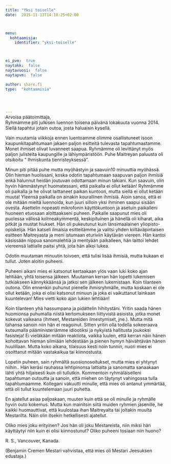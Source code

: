 ```yaml
---
title: "Yksi toiselle"
date:  2015-11-13T14:18:25+02:00



menu:
  kohtaamisia:
    identifier: "yksi-toiselle"



ei_pvm:  true
naytakk:  false
naytavuosi:  false
naytapvm:  false

author: share.fi
type:  "kohtaamisia"



 
---
```

<p style="margin-top:-15px;">Arvoisa päätoimittaja,<br>
Ryhmämme piti julkisen luennon toisena päivänä lokakuuta vuonna 2014. Siellä tapahtui jotain outoa, josta haluaisin kysellä.</p>
<p>Vain muutamia viikkoja ennen luentoamme olimme osallistuneet isoon kaupunkitapahtumaan jakaen paljon esitteitä tulevasta tapahtumastamme. Monet ihmiset olivat luvanneet saapua. Ryhmämme oli levittänyt myös paljon julisteita kaupungille ja lähiympäristöön. Puhe Maitreyan paluusta oli otsikoitu ” Ihmiskunta tienristeyksessä”.</p>
<p>Minun piti pitää puhe mutta myöhästyin ja saavuin10 minuuttia myöhässä. Olin hieman huolissani, koska odotin tapahtumaan saapuvan paljon ihmisiä enkä halunnut heidän joutuvan odottamaan minun takiani. Kun saavuin, olin hyvin hämmästynyt huomatessani, että paikalla ei ollut ketään! Ryhmämme oli paikalla ja he olivat laittaneet paikan kuntoon, mutta siellä ei ollut ketään muuta! Yleensä paikalla on ainakin kourallinen ihmisiä. Aioin sanoa, että ei ole mitään mieltä luennoida, kun juuri silloin yksi ihminen saapui sisään ovesta. Asettelin nopeasti mikrofonin käyttökuntoon ja asetuin paikalleni huoneen etuosaan aloittaakseni puheen. Paikalle saapunut mies oli puolessa välissä kolmeakymmentä, keskipituinen ja hänellä oli kiharat, aika pitkät ja mustat hiukset. Hän oli pukeutunut kuin länsimaalainen yliopisto-opiskelija. Hän katseli ilmaisia esitteitämme ja valitsi yhden kiiltäväpintaisen esitteen Maitreyasta ja meni istumaan eturiviin käytävän viereen. Hän kantoi käsissään nippua sanomalehtiä ja mentyään paikalleen, hän laittoi lehdet viereensä lattialle paitsi yhtä, jota hän alkoi lukea.</p>
<p>Odotin muutaman minuutin toivoen, että tulisi lisää ihmisiä, mutta kukaan ei tullut. Joten aloitin puheeni.</p>
<p>Puheeni aikani mies ei katsonut kertaakaan ylös vaan luki koko ajan lehtiään, yhtä toisensa jälkeen. Muutaman kerran hän lopetti lukemisen tutkiakseen kännykkäänsä ja jatkoi sen jälkeen lukemistaan. Koin tilanteen outona. Olin ennenkin puhunut pienelle ihmisryhmälle, mutta koskaan ei ole ollut ketään, joka ei olisi katsonut minuun ja joka ei vaikuttanut lainkaan kuuntelevan! Mies vietti koko ajan lukien lehtiään!</p>
<p>Koin tilanteen yhä hassumpana ja pidättelin hihitystäni. Yritin saada hänen huomionsa puhumalla niistä kertomukseen liittyvistä asioista, jotka monet kokevat vaikeana (ihmeet, Mestareiden ilmestymiset, jne.). Mutta mitä tahansa sanoin niin hän ei reagoinut. Sitten yritin olla todella sokeeraava kutsumalla pääministeriämme idiootiksi ja nykyistä hallitusta joukoksi fasisteja! Ei vieläkään mitään reaktiota, vaikka luulen, että kerran näin hänen kohottavan hieman silmiään lehdestään ja pienen hymyn häivähtävän hänen huulillaan. Mutta koko aikana, tilaisuus kesti noin tunnin, nuori mies ei osoittanut mitään vastakaikua tai kiinnostusta.</p>
<p>Lopetin puheen, sain ryhmältä suosionosoitukset, mutta mies ei yhtynyt niihin.. Hän keräsi rauhassa lehtipinonsa lattialta ja sanomatta sanaakaan lähti yhtä hiljaisesti kuin oli tullutkin. Kommentoin ryhmäläiselleni tapahtuman outoutta ja sanoin, että miehen on täytynyt vahingossa tulla tapahtumaamme. Kollegani vakuutti minulle, että mies oli antanut ymmärtää, että oli tullut kuuntelemaan juuri puhetta.</p>
<p>En ajatellut asiaa paljoakaan, muuten kuin että se oli minulle ja ryhmälle hyvin outo kokemus. Mutta kun mainitsin siitä muiden ryhmien jäsenille, he kaikki huomauttivat, että kuulostaa ihan Maitreyalta tai joltakin muulta Mestarilta. Näin olin itsekin hetkellisesti ajatellut.</p>
<p>Oliko mies joku erityinen? Jos hän oli joku Mestareista, niin miksi hän käyttäytyi niin kuin ei olisi kiinnostunut? Oliko puheeni tosiaan niin huono?</p>
<p>R. S., Vancouver, Kanada.</p>
<p>(Benjamin Cremen Mestari vahvistaa, että mies oli Mestari Jeesuksen edustaja.)</p>
